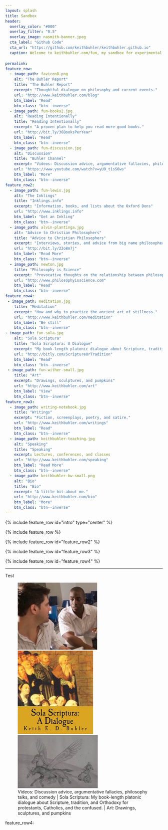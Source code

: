 ```yaml
---
layout: splash
title: Sandbox
header:
  overlay_color: "#000"
  overlay_filter: "0.5"
  overlay_image: nasmith-banner.jpeg
  cta_label: "Github Code"
  cta_url: "https://github.com/keithbuhler/keithbuhler.github.io"
  caption: Welcome to keithbuhler.com/fun, my sandbox for experimental projects. These projects range from playful to serious, from sketch to complete. Thanks for visiting.Browse, follow, and leave a comment. 

permalink: 
feature_row:
  - image_path: favicon8.png
    alt: "The Buhler Report"
    title: "The Buhler Report"
    excerpt: "Thoughtful dialogue on philosophy and current events."
    url: "http://www.keithbuhler.com/blog"
    btn_label: "Read"
    btn_class: "btn--inverse"
  - image_path: fun-books2.jpg
    alt: "Reading Intentionally"
    title: "Reading Intentionally"
    excerpt: "A proven plan to help you read more good books."
    url: "http://bit.ly/36BooksPerYear"
    btn_label: "Read"
    btn_class: "btn--inverse"
  - image_path: fun-discussion.jpg
    alt: "Discussion"
    title: "Buhler Channel"
    excerpt: "Videos: Discussion advice, argumentative fallacies, philosophy talks, and comedy"
    url: "https://www.youtube.com/watch?v=yU9_t1sS6ws"
    btn_label: "More"
    btn_class: "btn--inverse"
feature_row2:
  - image_path: fun-lewis.jpg
    alt: "The Inklings"
    title: "Inklings.info"
    excerpt: "Information, books, and lists about the Oxford Dons"
    url: "http://www.inklings.info"
    btn_label: "Get an Inkling"
    btn_class: "btn--inverse"
  - image_path: alvin-plantinga.jpg
    alt: "Advice to Christian Philosophers"
    title: "Advice to Christian Philosophers"
    excerpt: "Interviews, stories, and advice from big name philosophers."
    url: "http://bit.ly/22o8m7j"
    btn_label: "Read More"
    btn_class: "btn--inverse"
  - image_path: newton.jpg
    title: "Philosophy is Science"
    excerpt: "Provocative thoughts on the relationship between philosophy and other formal and natural sciences."
    url: "http://www.philosophyisscience.com"
    btn_label: "Read"
    btn_class: "btn--inverse"
feature_row4:
 - image_path: meditation.jpg
    title: "Meditation"
    excerpt: "How and why to practice the ancient art of stillness."
    url: "http://www.keithbuhler.com/meditation"
    btn_label: "Be still"
    btn_class: "btn--inverse"
- image_path: fun-sola.jpg
    alt: "Sola Scriptura"
    title: "Sola Scriptura: A Dialogue"
    excerpt: "My book-length platonic dialogue about Scripture, tradition, and Orthodoxy for protestants, Catholics, and the confused."
    url: "http://bitly.com/ScriptureOrTradition"
    btn_label: "Read"
    btn_class: "btn--inverse"
 - image_path: fun-wither-small.jpg
    title: "Art"
    excerpt: "Drawings, sculptures, and pumpkins"
    url: "http://www.keithbuhler.com/art"
    btn_label: "View"
    btn_class: "btn--inverse"
feature_row3:
  - image_path: writing-notebook.jpg
    title: "Writings"
    excerpt: "Fiction, screenplays, poetry, and satire."
    url: "http://www.keithbuhler.com/writings"
    btn_label: "Read"
    btn_class: "btn--inverse"
  - image_path: keithbuhler-teaching.jpg
    alt: "Speaking"
    title: "Speaking"
    excerpt: Lectures, conferences, and classes
    url: "http://www.keithbuhler.com/speaking"
    btn_label: "Read More"
    btn_class: "btn--inverse"
  - image_path: keithbuhler-bw-small.png
    alt: "Bio"
    title: "Bio"
    excerpt: "A little bit about me."
    url: "http://www.keithbuhler.com/bio"
    btn_label: "More"
    btn_class: "btn--inverse"
---
```



{% include feature_row id="intro" type="center" %}

{% include feature_row %}

{% include feature_row id="feature_row2"  %}

{% include feature_row id="feature_row3"  %}

{% include feature_row id="feature_row4"  %}


---- 

Test

<figure class="third">
    <a href="https://www.youtube.com/watch?v=yU9_t1sS6ws"> <img src="/images/fun-discussion.jpg"></a>
    <img src="/images/fun-sola.jpg">
    <img src="/images/fun-wither-small.jpg">
    <figcaption>Videos: Discussion advice, argumentative fallacies, philosophy talks, and comedy | Sola Scriptura: My book-length platonic dialogue about Scripture, tradition, and Orthodoxy for protestants, Catholics, and the confused. | Art: Drawings, sculptures, and pumpkins </figcaption>
</figure>

<p style="white" font_color="white">
feature_row4: 

</p>